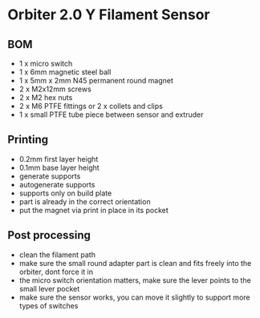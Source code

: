 # Orbiter 2.0 Y Filament Sensor

## BOM
- 1 x micro switch
- 1 x 6mm magnetic steel ball
- 1 x 5mm x 2mm N45 permanent round magnet
- 2 x M2x12mm screws 
- 2 x M2 hex nuts
- 2 x M6 PTFE fittings or 2 x collets and clips
- 1 x small PTFE tube piece between sensor and extruder

## Printing
- 0.2mm first layer height
- 0.1mm base layer height
- generate supports
- autogenerate supports
- supports only on build plate
- part is already in the correct orientation
- put the magnet via print in place in its pocket

## Post processing
- clean the filament path
- make sure the small round adapter part is clean and fits freely into the orbiter, dont force it in 
- the micro switch orientation matters, make sure the lever points to the small lever pocket
- make sure the sensor works, you can move it slightly to support more types of switches
